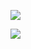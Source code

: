 ![](https://i.postimg.cc/0ySqTfWW/Browser-Preview-tmp-ezgif-com-resize.gif) 

![](https://komarev.com/ghpvc/?username=irlfriend&style=flat-square&label=:^\)&color=FF0000&style=plastic&abbreviated=true)

